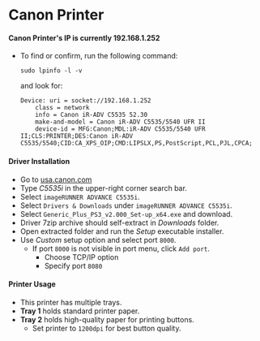 # Canon Printer

#### Canon Printer's IP is currently 192.168.1.252
- To find or confirm, run the following command:

    `sudo lpinfo -l -v`

    and look for:

    ```
    Device: uri = socket://192.168.1.252
        class = network
        info = Canon iR-ADV C5535 52.30
        make-and-model = Canon iR-ADV C5535/5540 UFR II
        device-id = MFG:Canon;MDL:iR-ADV C5535/5540 UFR II;CLS:PRINTER;DES:Canon iR-ADV C5535/5540;CID:CA_XPS_OIP;CMD:LIPSLX,PS,PostScript,PCL,PJL,CPCA;
    ```

#### Driver Installation
- Go to [usa.canon.com](https://usa.canon.com)
- Type *C5535i* in the upper-right corner search bar.
- Select `imageRUNNER ADVANCE C5535i`.
- Select `Drivers & Downloads` under `imageRUNNER ADVANCE C5535i`.
- Select `Generic_Plus_PS3_v2.000_Set-up_x64.exe` and download.
- Driver 7zip archive should self-extract in *Downloads* folder.
- Open extracted folder and run the *Setup* executable installer.
- Use *Custom* setup option and select port `8000`.
    + If port `8000` is not visible in port menu, click `Add port`.
        - Choose TCP/IP option
        - Specify port `8080`

#### Printer Usage
- This printer has multiple trays.
- **Tray 1** holds standard printer paper.
- **Tray 2** holds high-quality paper for printing buttons.
    + Set printer to `1200dpi` for best button quality.
